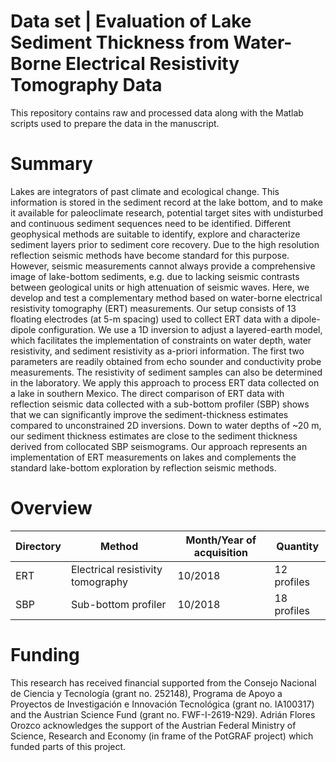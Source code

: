 # Data set | Evaluation of Lake Sediment Thickness from Water-Borne Electrical Resistivity Tomography Data
This repository contains raw and processed data along with the Matlab scripts used to prepare the data in the manuscript.

# Summary
Lakes are integrators of past climate and ecological change. This information is stored in the sediment record at the lake bottom, and to make it available for paleoclimate research, potential target sites with undisturbed and continuous sediment sequences need to be identified. Different geophysical methods are suitable to identify, explore and characterize sediment layers prior to sediment core recovery. Due to the high resolution reflection seismic methods have become standard for this purpose.  However, seismic measurements cannot always provide a comprehensive image of lake-bottom sediments, e.g. due to lacking seismic contrasts between geological units or high attenuation of seismic waves. Here, we develop and test a complementary method based on water-borne electrical resistivity tomography (ERT) measurements. Our setup consists of 13 floating electrodes (at 5-m spacing) used to collect ERT data with a dipole-dipole configuration. We use a 1D inversion to adjust a layered-earth model, which facilitates the implementation of constraints on water depth, water resistivity, and sediment resistivity as a-priori information. The first two parameters are readily obtained from echo sounder and conductivity probe measurements. The resistivity of sediment samples can also be determined in the laboratory. We apply this approach to process ERT data collected on a lake in southern Mexico. The direct comparison of ERT data with reflection seismic data collected with a sub-bottom profiler (SBP) shows that we can significantly improve the sediment-thickness estimates compared to unconstrained 2D inversions. Down to water depths of ~20 m, our sediment thickness estimates are close to the sediment thickness derived from collocated SBP seismograms. Our approach represents an implementation of ERT measurements on lakes and  complements the standard lake-bottom exploration by reflection seismic methods.

# Overview

| Directory | Method |Month/Year of acquisition|Quantity|
| ------------- | ------------- |--|--|
| ERT  | Electrical resistivity tomography |10/2018| 12 profiles |
| SBP  | Sub-bottom profiler  |10/2018|18 profiles|

# Funding
This research has received financial supported from the Consejo Nacional de Ciencia
y Tecnología (grant no. 252148), Programa de Apoyo a Proyectos de Investigación e Innovación
Tecnológica (grant no. IA100317) and the Austrian Science Fund (grant no. FWF-I-2619-N29).
Adrián Flores Orozco acknowledges the support of the Austrian Federal Ministry of Science,
Research and Economy (in frame of the PotGRAF project) which funded parts of this project.

